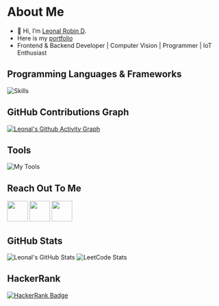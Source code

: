 # About Me

- 👋 Hi, I’m [Leonal Robin D](https://github.com/Leonallr10).
- Here is my [portfolio](https://leonallr10.github.io/portfilo/)
- Frontend & Backend Developer | Computer Vision | Programmer | IoT Enthusiast

## Programming Languages & Frameworks

<!--TODO: Add Verilog-->
![Skills](https://skillicons.dev/icons?i=c,cpp,py,java,js,html,css,react,mysql,tailwind,express,nodejs,haskell,django,scala,go)

## GitHub Contributions Graph

[![Leonal's Github Activity Graph](https://github-readme-activity-graph.vercel.app/graph?username=Leonallr10&theme=github-dark)](https://github.com/Leonallr10)

## Tools

![My Tools](https://skillicons.dev/icons?i=git,github,linux,arduino,autocad,bootstrap,codepen,firebase,mysql,visualstudio,vscode,figma,eclipse,postman,raspberrypi,anaconda,windows,gmail,linkedin,npm,sklearn,canva)

## Reach Out To Me

<a href="mailto:leonalrobinlr10@gmail.com"><img height="48" width="48" src="https://i.ibb.co/vD0fmh5/iconizer-icons8-gmail.png"></a>
<a href="https://www.linkedin.com/in/leonal-robin-d-47b681284"><img src="https://skillicons.dev/icons?i=linkedin" height="48" width="48"></a>
<a href="https://www.instagram.com/lr10robin/"><img src="https://skillicons.dev/icons?i=instagram" height="48" width="48"></a>

## GitHub Stats

![Leonal's GitHub Stats](https://github-readme-stats.vercel.app/api?username=Leonallr10&show_icons=true&theme=dark)
![LeetCode Stats](https://leetcard.jacoblin.cool/Leolr10?theme=dark&font=Marcellus&ext=contest)

## HackerRank

[![HackerRank Badge](https://img.shields.io/badge/HackerRank-Profile-brightgreen?style=for-the-badge&logo=hackerrank)](https://www.hackerrank.com/profile/APO_063)
